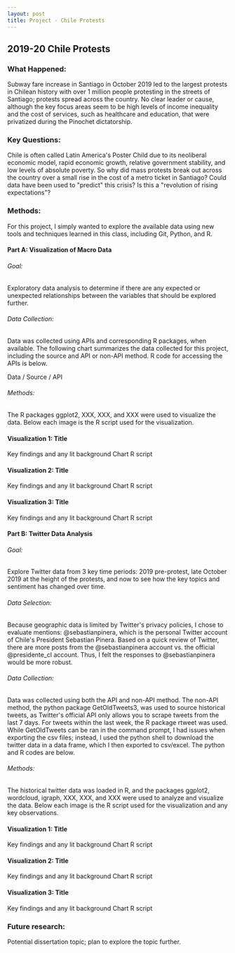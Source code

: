 ```yaml
---
layout: post
title: Project - Chile Protests
---
```


## 2019-20 Chile Protests

### What Happened: 
Subway fare increase in Santiago in October 2019 led to the largest protests in Chilean history with over 1 million people protesting in the streets of Santiago; protests spread across the country.  No clear leader or cause, although the key focus areas seem to be high levels of income inequality and the cost of services, such as healthcare and education, that were privatized during the Pinochet dictatorship.

### Key Questions: 
Chile is often called Latin America's Poster Child due to its neoliberal economic model, rapid economic growth, relative government stability, and low levels of absolute poverty.  So why did mass protests break out across the country over a small rise in the cost of a metro ticket in Santiago?  Could data have been used to "predict" this crisis?  Is this a "revolution of rising expectations"?  

### Methods:
For this project, I simply wanted to explore the available data using new tools and techniques learned in this class, including Git, Python, and R.

#### Part A: Visualization of Macro Data
###### Goal: 
Exploratory data analysis to determine if there are any expected or unexpected relationships between the variables that should be explored further.

###### Data Collection: 
Data was collected using APIs and corresponding R packages, when available.  The following chart summarizes the data collected for this project, including the source and API or non-API method.  R code for accessing the APIs is below.

Data / Source / API

###### Methods: 
The R packages ggplot2, XXX, XXX, and XXX were used to visualize the data.  Below each image is the R script used for the visualization.

#### Visualization 1: Title
Key findings and any lit background
Chart
R script

#### Visualization 2: Title
Key findings and any lit background
Chart
R script

#### Visualization 3: Title
Key findings and any lit background
Chart
R script

#### Part B: Twitter Data Analysis
###### Goal: 
Explore Twitter data from 3 key time periods: 2019 pre-protest, late October 2019 at the height of the protests, and now to see how the key topics and sentiment has changed over time.

###### Data Selection: 
Because geographic data is limited by Twitter's privacy policies, I chose to evaluate mentions: @sebastianpinera, which is the personal Twitter account of Chile's President Sebastian Pinera.  Based on a quick review of Twitter, there are more posts from the @sebastianpinera account vs. the official @presidente_cl account.  Thus, I felt the responses to @sebastianpinera would be more robust.

###### Data Collection:
Data was collected using both the API and non-API method. The non-API method, the python package GetOldTweets3, was used to source historical tweets, as Twitter's official API only allows you to scrape tweets from the last 7 days.  For tweets within the last week, the R package rtweet was used.  While GetOldTweets can be ran in the command prompt, I had issues when exporting the csv files; instead, I used the python shell to download the twitter data in a data frame, which I then exported to csv/excel.  The python and R codes are below.

###### Methods: 
The historical twitter data was loaded in R, and the packages ggplot2, wordcloud, igraph, XXX, XXX, and XXX were used to analyze and visualize the data.  Below each image is the R script used for the visualization and any key observations.

#### Visualization 1: Title
Key findings and any lit background
Chart
R script

#### Visualization 2: Title
Key findings and any lit background
Chart
R script

#### Visualization 3: Title
Key findings and any lit background
Chart
R script

### Future research: 
Potential dissertation topic; plan to explore the topic further.

